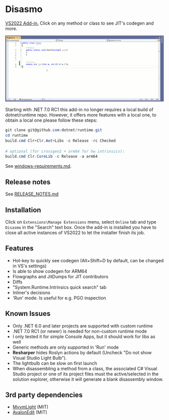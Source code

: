 # Disasmo
[VS2022 Add-in.](https://marketplace.visualstudio.com/items?itemName=EgorBogatov.Disasmo)
Click on any method or class to see JIT's codegen and more.

![demo](images/screenshot.gif)

Starting with .NET 7.0 RC1 this add-in no longer requires a local build of dotnet/runtime repo.
However, it offers more features with a local one, to obtain a local one please follow these steps:
```ps1
git clone git@github.com:dotnet/runtime.git
cd runtime
build.cmd Clr+Clr.Aot+Libs -c Release -rc Checked

# optional (for crossgen2 + arm64 for hw intrinsics):
build.cmd Clr.CoreLib -c Release -a arm64
```
See [windows-requirements.md](https://github.com/dotnet/runtime/blob/main/docs/workflow/requirements/windows-requirements.md).

## Release notes
See [RELEASE_NOTES.md](RELEASE_NOTES.md)

## Installation
Click on `Extensions\Manage Extensions` menu, select `Online` tab and type `Disasmo` in the "Search" 
text box. Once the add-in is installed you have to close all active instances of VS2022
to let the installer finish its job.

## Features
* Hot-key to quickly see codegen (Alt+Shift+D by default, can be changed in VS's settings)
* Is able to show codegen for ARM64
* Flowgraphs and JitDumps for JIT contributors
* Diffs
* "System.Runtime.Intrinsics quick search" tab
* Inliner's decisions
* 'Run' mode. Is useful for e.g. PGO inspection

## Known Issues
* Only .NET 6.0 and later projects are supported with custom runtime
* .NET 7.0 RC1 (or newer) is needed for non-custom runtime mode
* I only tested it for simple Console Apps, but it should work for libs as well
* Generic methods are only supported in 'Run' mode
* **Resharper** hides Roslyn actions by default (Uncheck "Do not show Visual Studio Light Bulb").
* The lightbulb can be slow on first launch
* When disassembling a method from a class, the associated C# Visual Studio project or one of its project files must the active/selected in the solution explorer, otherwise it will generate a blank disassembly window.

## 3rd party dependencies
* [MvvmLight](https://github.com/lbugnion/mvvmlight) (MIT)
* [AvalonEdit](https://github.com/icsharpcode/AvalonEdit) (MIT)
